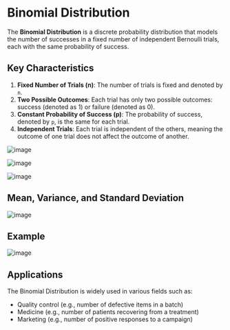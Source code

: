 # Binomial Distribution

The **Binomial Distribution** is a discrete probability distribution that models the number of successes in a fixed number of independent Bernoulli trials, each with the same probability of success.

## Key Characteristics

1. **Fixed Number of Trials (n)**: The number of trials is fixed and denoted by `n`.
2. **Two Possible Outcomes**: Each trial has only two possible outcomes: success (denoted as 1) or failure (denoted as 0).
3. **Constant Probability of Success (p)**: The probability of success, denoted by `p`, is the same for each trial.
4. **Independent Trials**: Each trial is independent of the others, meaning the outcome of one trial does not affect the outcome of another.

![image](https://github.com/user-attachments/assets/20520915-e716-4974-860c-05c26791069a)

![image](https://github.com/user-attachments/assets/261aec03-515c-4692-943c-e6ef80d43418)

![image](https://github.com/user-attachments/assets/b4238d80-a9d0-4cb7-a5c5-fe0959e63062)


## Mean, Variance, and Standard Deviation

![image](https://github.com/user-attachments/assets/6dbcee8a-5e6f-4309-bfcb-0ee2e9bf4f82)


## Example

![image](https://github.com/user-attachments/assets/7db81b13-1bb5-4538-892f-26a456aa07ac)


## Applications
The Binomial Distribution is widely used in various fields such as:
- Quality control (e.g., number of defective items in a batch)
- Medicine (e.g., number of patients recovering from a treatment)
- Marketing (e.g., number of positive responses to a campaign)



